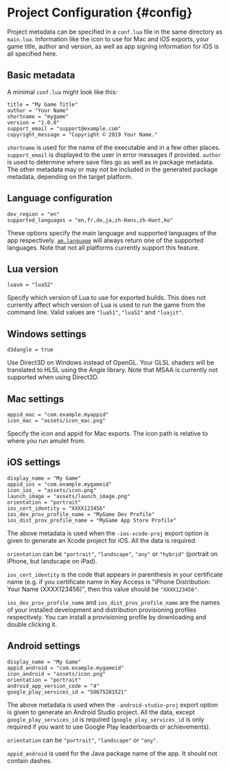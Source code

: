 
# Project Configuration {#config}

Project metadata can be specified in a `conf.lua` file
in the same directory as `main.lua`. Information like the icon to
use for Mac and iOS exports, your game title, author and version, 
as well as app signing information for iOS is all specified here.

## Basic metadata

A minimal `conf.lua` might look like this:

~~~ {.lua}
title = "My Game Title"
author = "Your Name"
shortname = "mygame"
version = "1.0.0"
support_email = "support@example.com"
copyright_message = "Copyright © 2019 Your Name."
~~~

`shortname` is used for the name of the executable and in a few other places.
`support_email` is displayed to the user in error messages if provided.
`author` is used to determine where save files go as well as in package metadata.
The other metadata may or may not be included in the generated package metadata,
depending on the target platform.

## Language configuration

~~~ {.lua}
dev_region = "en"
supported_languages = "en,fr,de,ja,zh-Hans,zh-Hant,ko"
~~~

These options specify the main language and supported languages
of the app respectively. [`am.language`](#am.language) will always
return one of the supported languages. Note that not all platforms
currently support this feature.

## Lua version

~~~ {.lua}
luavm = "lua52"
~~~

Specify which version of Lua to use for exported builds. This does not
currently affect which version of Lua is used to run the game from the
command line. Valid values are `"lua51"`, `"lua52"` and `"luajit"`.

## Windows settings

~~~ {.lua}
d3dangle = true
~~~

Use Direct3D on Windows instead of OpenGL. Your GLSL shaders will be translated to
HLSL using the Angle library. Note that MSAA is currently not supported when using
Direct3D.

## Mac settings

~~~ {.lua}
appid_mac = "com.example.myappid"
icon_mac = "assets/icon_mac.png"
~~~

Specify the icon and appid for Mac exports. The icon path is relative to
where you run amulet from.

## iOS settings

~~~ {.lua}
display_name = "My Game"
appid_ios = "com.example.mygameid"
icon_ios_ = "assets/icon.png"
launch_image = "assets/launch_image.png"
orientation = "portrait"
ios_cert_identity = "XXXX123456"
ios_dev_prov_profile_name = "MyGame Dev Profile"
ios_dist_prov_profile_name = "MyGame App Store Profile"
~~~

The above metadata is used when the `-ios-xcode-proj` export option is
given to generate an Xcode project for iOS. All the data is required.

`orientation` can be `"portrait"`, `"landscape"`, `"any"` or 
`"hybrid"` (portrait on iPhone, but landscape on iPad).

`ios_cert_identity` is the code that appears in parenthesis in your certificate name
(e.g. if you certificate name in Key Access is "iPhone Distribution: Your Name (XXXX123456)",
then this value should be `"XXXX123456"`.

`ios_dev_prov_profile_name` and `ios_dist_prov_profile_name` are the names
of your installed development and distribution provisioning profiles respectively.
You can install a provisioning profile by downloading and double clicking it.

## Android settings

~~~ {.lua}
display_name = "My Game"
appid_android = "com.example.mygameid"
icon_android = "assets/icon.png"
orientation = "portrait"
android_app_version_code = "4"
google_play_services_id = "58675281521"
~~~

The above metadata is used when the `-android-studio-proj` export option is
given to generate an Android Studio project. All the data, except `google_play_services_id` is
required (`google_play_services_id` is only required if you want to use Google
Play leaderboards or achievements).

`orientation` can be `"portrait"`, `"landscape"` or `"any"`.

`appid_android` is used for the Java package name of the app. It should not contain dashes.
